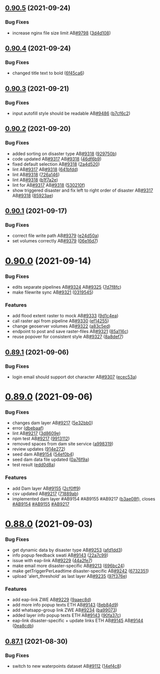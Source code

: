 ## [0.90.5](https://github.com/rodekruis/IBF-system/compare/v0.90.4...v0.90.5) (2021-09-24)


### Bug Fixes

* increase nginx file size limit AB[#9798](https://github.com/rodekruis/IBF-system/issues/9798) ([3d4d108](https://github.com/rodekruis/IBF-system/commit/3d4d108ae74171d9891189e686fbfc80b880e22e))



## [0.90.4](https://github.com/rodekruis/IBF-system/compare/v0.90.3...v0.90.4) (2021-09-24)


### Bug Fixes

* changed title text to bold ([6f45ca6](https://github.com/rodekruis/IBF-system/commit/6f45ca64cb686b0521741ab13f351f5638c9aa50))



## [0.90.3](https://github.com/rodekruis/IBF-system/compare/v0.90.2...v0.90.3) (2021-09-21)


### Bug Fixes

* input autofill style should be readable AB[#9486](https://github.com/rodekruis/IBF-system/issues/9486) ([b7cf6c2](https://github.com/rodekruis/IBF-system/commit/b7cf6c28a276b2ddfb38a9d332b901154a6a59c0))



## [0.90.2](https://github.com/rodekruis/IBF-system/compare/v0.90.1...v0.90.2) (2021-09-20)


### Bug Fixes

* added sorting on disaster type AB[#9318](https://github.com/rodekruis/IBF-system/issues/9318) ([929750b](https://github.com/rodekruis/IBF-system/commit/929750b466ab1141ac39b8185f2a27b168db6ede))
* code updated AB[#9317](https://github.com/rodekruis/IBF-system/issues/9317) AB[#9318](https://github.com/rodekruis/IBF-system/issues/9318) ([46df6b9](https://github.com/rodekruis/IBF-system/commit/46df6b9ce09e1512a517f768e999cce01d035ec5))
* fixed default selection AB[#9318](https://github.com/rodekruis/IBF-system/issues/9318) ([2a4d520](https://github.com/rodekruis/IBF-system/commit/2a4d520cc14b1483e9ea7040303b5c23e54e8b0e))
* lint AB[#9317](https://github.com/rodekruis/IBF-system/issues/9317) AB[#9318](https://github.com/rodekruis/IBF-system/issues/9318) ([641bfdd](https://github.com/rodekruis/IBF-system/commit/641bfdd93692f3bf0bf907555e3875b6eade43d8))
* lint AB[#9318](https://github.com/rodekruis/IBF-system/issues/9318) ([726a146](https://github.com/rodekruis/IBF-system/commit/726a146e305e8b5940f74ca7ab1091f4ba8ee042))
* lint AB[#9318](https://github.com/rodekruis/IBF-system/issues/9318) ([b1f7a2e](https://github.com/rodekruis/IBF-system/commit/b1f7a2e2fb06983a5d74e38a16b6c7ab87b8ac9c))
* lint for AB[#9317](https://github.com/rodekruis/IBF-system/issues/9317) AB[#9318](https://github.com/rodekruis/IBF-system/issues/9318) ([530210f](https://github.com/rodekruis/IBF-system/commit/530210feadb74335385cfe777f2f7e9625329b5b))
* show triggered disaster and fix left to right order of disaster AB[#9317](https://github.com/rodekruis/IBF-system/issues/9317) AB[#9318](https://github.com/rodekruis/IBF-system/issues/9318) ([85923ae](https://github.com/rodekruis/IBF-system/commit/85923ae2c326ee711e9f7c94c9fc221869505a35))



## [0.90.1](https://github.com/rodekruis/IBF-system/compare/v0.90.0...v0.90.1) (2021-09-17)


### Bug Fixes

* correct file write path AB[#9379](https://github.com/rodekruis/IBF-system/issues/9379) ([e24d50a](https://github.com/rodekruis/IBF-system/commit/e24d50a46015c9512c2be9e742c45ba8744da268))
* set volumes correctly AB[#9379](https://github.com/rodekruis/IBF-system/issues/9379) ([06e16d7](https://github.com/rodekruis/IBF-system/commit/06e16d7cfccf4c059e4cc7c0b29bcb1cfa94eb2f))



# [0.90.0](https://github.com/rodekruis/IBF-system/compare/v0.89.1...v0.90.0) (2021-09-14)


### Bug Fixes

* edits separate pipelines AB[#9324](https://github.com/rodekruis/IBF-system/issues/9324) AB[#9325](https://github.com/rodekruis/IBF-system/issues/9325) ([7d7f8fc](https://github.com/rodekruis/IBF-system/commit/7d7f8fca945d5bc3f62c2b1dddae6c61f9627062))
* make filewrite sync AB[#9321](https://github.com/rodekruis/IBF-system/issues/9321) ([0319545](https://github.com/rodekruis/IBF-system/commit/03195454d9b18de3abf6f784b59361456e32c515))


### Features

* add flood extent raster to mock AB[#9333](https://github.com/rodekruis/IBF-system/issues/9333) ([9d1c4ea](https://github.com/rodekruis/IBF-system/commit/9d1c4eada102b27418082d1c866513fb6efbb886))
* call raster api from pipeline AB[#9330](https://github.com/rodekruis/IBF-system/issues/9330) ([ef14255](https://github.com/rodekruis/IBF-system/commit/ef142551a5b775b2c100feee8764b39a17a3c26c))
* change geoserver volumes AB[#9322](https://github.com/rodekruis/IBF-system/issues/9322) ([a83c5ed](https://github.com/rodekruis/IBF-system/commit/a83c5eddd536c324a95c46c5d4194166c707abe1))
* endpoint to post and save raster-files AB[#9321](https://github.com/rodekruis/IBF-system/issues/9321) ([85a116c](https://github.com/rodekruis/IBF-system/commit/85a116c5c16b762ac76b3ed88d50bd678f7795cf))
* reuse popover for consistent style AB[#9327](https://github.com/rodekruis/IBF-system/issues/9327) ([8a8def7](https://github.com/rodekruis/IBF-system/commit/8a8def7c12a08a8c217e0b3e6b360da3f248932e))



## [0.89.1](https://github.com/rodekruis/IBF-system/compare/v0.89.0...v0.89.1) (2021-09-06)


### Bug Fixes

* login email should support dot character AB[#9307](https://github.com/rodekruis/IBF-system/issues/9307) ([ecec53a](https://github.com/rodekruis/IBF-system/commit/ecec53a58bfca1a5dd65f48bd574cfc6972598a2))



# [0.89.0](https://github.com/rodekruis/IBF-system/compare/v0.88.0...v0.89.0) (2021-09-06)


### Bug Fixes

* changes dam layer AB[#9217](https://github.com/rodekruis/IBF-system/issues/9217) ([5e32bb0](https://github.com/rodekruis/IBF-system/commit/5e32bb0af5469e38d0e81b4a77f7580f18efddfe))
* error ([dbebaaf](https://github.com/rodekruis/IBF-system/commit/dbebaaf536d86b9c75cdc8eb33d218c61b453c1a))
* lint AB[#9217](https://github.com/rodekruis/IBF-system/issues/9217) ([3d8609e](https://github.com/rodekruis/IBF-system/commit/3d8609efcee30d64eaa9b12cc859a1c5f9f1efe0))
* npm test AB[#9217](https://github.com/rodekruis/IBF-system/issues/9217) ([9913112](https://github.com/rodekruis/IBF-system/commit/9913112cbb7e8370b98301cc2ba19dbed8d5aff2))
* removed spaces from dam site service ([a998319](https://github.com/rodekruis/IBF-system/commit/a998319432ee24ecf3b6455d3f58594dcf9e2da5))
* review updates ([914e272](https://github.com/rodekruis/IBF-system/commit/914e272bb21fe77e5805ed9605e453b3cb7d8654))
* seed dam AB[#9154](https://github.com/rodekruis/IBF-system/issues/9154) ([54ef0b4](https://github.com/rodekruis/IBF-system/commit/54ef0b4fe90c5a03a01336bfa50af05b79b8bd2d))
* seed dam data file updated ([0a76f9a](https://github.com/rodekruis/IBF-system/commit/0a76f9ad7b3d83f35ef4e9a9cf4e0ae83fcc6ab1))
* test result ([edd0d8a](https://github.com/rodekruis/IBF-system/commit/edd0d8a7c0c015795a08c8b74bf46564898ca5e1))


### Features

* add Dam layer AB[#9155](https://github.com/rodekruis/IBF-system/issues/9155) ([2cf0ff9](https://github.com/rodekruis/IBF-system/commit/2cf0ff9facb25e328ff05bcc3a1d8894a29bb4e9))
* csv updated AB[#9217](https://github.com/rodekruis/IBF-system/issues/9217) ([71889ab](https://github.com/rodekruis/IBF-system/commit/71889abef60d043b59498b7526df0056c4df05a1))
* implemented dam layer #AB9154 #AB9155 #AB9217 ([b3ae08f](https://github.com/rodekruis/IBF-system/commit/b3ae08fad54e3e088b64e5e615b7a2ac2f3a8b69)), closes [#AB9154](https://github.com/rodekruis/IBF-system/issues/AB9154) [#AB9155](https://github.com/rodekruis/IBF-system/issues/AB9155) [#AB9217](https://github.com/rodekruis/IBF-system/issues/AB9217)



# [0.88.0](https://github.com/rodekruis/IBF-system/compare/v0.87.1...v0.88.0) (2021-09-03)


### Bug Fixes

* get dynamic data by disaster type AB[#9253](https://github.com/rodekruis/IBF-system/issues/9253) ([afd1dd3](https://github.com/rodekruis/IBF-system/commit/afd1dd34fa7524e6f5f16bf3f9f97541d95450cc))
* info popup feedback swati AB[#9143](https://github.com/rodekruis/IBF-system/issues/9143) ([22a7c99](https://github.com/rodekruis/IBF-system/commit/22a7c9966b42722a37e5e2c35902e6ebd1a19d36))
* issue with eap-link AB[#9229](https://github.com/rodekruis/IBF-system/issues/9229) ([44a2fe7](https://github.com/rodekruis/IBF-system/commit/44a2fe73544aec4d9ad30aafc1a1f43e8fda381b))
* make email more disaster-specific AB[#9213](https://github.com/rodekruis/IBF-system/issues/9213) ([696bc24](https://github.com/rodekruis/IBF-system/commit/696bc24a5d8fdb3a8ed65a499d6be3334a03f06e))
* make getTriggerPerLeadtime disaster-specific AB[#9242](https://github.com/rodekruis/IBF-system/issues/9242) ([6732351](https://github.com/rodekruis/IBF-system/commit/673235166250b8717363cea9a2e44832be9dcf43))
* upload 'alert_threshold' as last layer AB[#9235](https://github.com/rodekruis/IBF-system/issues/9235) ([97f376e](https://github.com/rodekruis/IBF-system/commit/97f376eef379f39505cf09a6f029e36d0a35999d))


### Features

* add eap-link ZWE AB[#9229](https://github.com/rodekruis/IBF-system/issues/9229) ([9aaec8d](https://github.com/rodekruis/IBF-system/commit/9aaec8dff9f1f0fbb5f12748fc04457034472703))
* add more info popup texts ETH AB[#9143](https://github.com/rodekruis/IBF-system/issues/9143) ([8eb84d9](https://github.com/rodekruis/IBF-system/commit/8eb84d9f53ad91bbaf33fad7c4a011bcfe7dd69e))
* add whatsapp-group link ZWE AB[#9234](https://github.com/rodekruis/IBF-system/issues/9234) ([ba99073](https://github.com/rodekruis/IBF-system/commit/ba99073b1de611fdde9f63ebb0189ea46b8ff311))
* added layer info popup texts ETH AB[#9143](https://github.com/rodekruis/IBF-system/issues/9143) ([90fa37c](https://github.com/rodekruis/IBF-system/commit/90fa37c61e8459074751309b0d63e41bb4fa12fa))
* eap-link disaster-specific + update links ETH AB[#9145](https://github.com/rodekruis/IBF-system/issues/9145) AB[#9144](https://github.com/rodekruis/IBF-system/issues/9144) ([0ea8cdb](https://github.com/rodekruis/IBF-system/commit/0ea8cdb8e7285788ffa035847ecf1a482ae267cc))



## [0.87.1](https://github.com/rodekruis/IBF-system/compare/v0.87.0...v0.87.1) (2021-08-30)


### Bug Fixes

* switch to new waterpoints dataset AB[#9112](https://github.com/rodekruis/IBF-system/issues/9112) ([14ef4c8](https://github.com/rodekruis/IBF-system/commit/14ef4c899b9e2c199323b9489e3727a73eed35f3))



